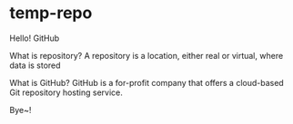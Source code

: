 # temp-repo

Hello! GitHub


What is repository? 
A repository is a location, either real or virtual, where data is stored


What is GitHub?
GitHub is a for-profit company that offers a cloud-based Git repository hosting service.

Bye~!
